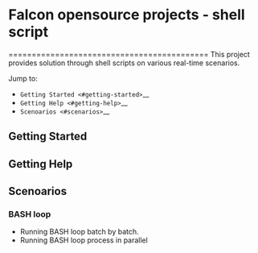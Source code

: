 # Falcon opensource projects - shell script
===========================================
This project provides solution through shell scripts on various real-time scenarios.

Jump to:

-  `Getting Started <#getting-started>`__
-  `Getting Help <#getting-help>`__
-  `Scenoarios <#scenarios>`__

Getting Started
---------------

Getting Help
------------

Scenoarios
----------
### BASH loop
- Running BASH loop batch by batch.
- Running BASH loop process in parallel

